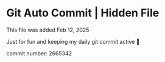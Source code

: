 # Git Auto Commit | Hidden File

This file was added Feb 12, 2025

Just for fun and keeping my daily git commit active 🤪

commit number: 2665342
